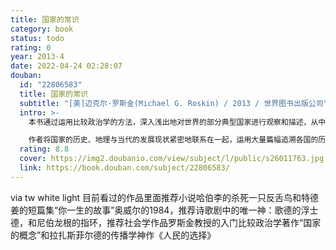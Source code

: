 ```yaml
---
title: 国家的常识
category: book
status: todo
rating: 0
year: 2013-4
date: 2022-04-24 02:28:07
douban:
  id: "22806583"
  title: 国家的常识
  subtitle: "[美]迈克尔·罗斯金(Michael G. Roskin) / 2013 / 世界图书出版公司"
  intro: >-
    本书通过运用比较政治学的方法，深入浅出地对世界的部分典型国家进行观察和描述，从中选取了英国、法国、德国、日本、俄罗斯、印度、墨西哥、尼日利亚、伊朗这9个国家作为分析的模型，以生动简洁的语言从历史、制度、政治文化、现状、争论等5个方面讲述公民需要了解的“国家常识”。

    作者将国家的历史、地理与当代的发展现状紧密地联系在一起，运用大量篇幅追溯各国的历史，穿插地图直接展现各国所处的地缘环境，并且着重阐述了历史源流与地理环境对政治文化的变迁、制度的变更与当代议题的发展的影响。在叙述过程中，作者还强调了不同地域的民族文化特性、经济发展状况和教育制度。
  rating: 8.8
  cover: https://img2.doubanio.com/view/subject/l/public/s26011763.jpg
  link: https://book.douban.com/subject/22806583/
---
```


via tw white light 目前看过的作品里面推荐小说哈伯李的杀死一只反舌鸟和特德姜的短篇集“你一生的故事”奥威尔的1984，推荐诗歌剧中的唯一神：歌德的浮士德，和尼伯龙根的指环，推荐社会学作品罗斯金教授的入门比较政治学著作“国家的概念”和拉扎斯菲尔德的传播学神作《人民的选择》
